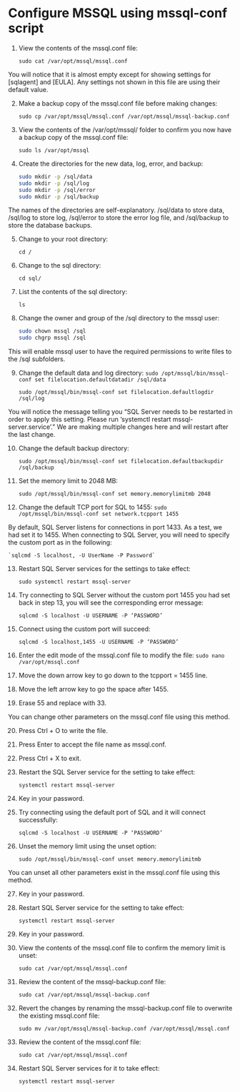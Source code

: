 # Configure MSSQL using mssql-conf script 

1. View the contents of the mssql.conf file:

    `sudo cat /var/opt/mssql/mssql.conf`

You will notice that it is almost empty except for showing settings for [sqlagent] and [EULA]. Any settings not shown in this file are using their default value.

2. Make a backup copy of the mssql.conf file before making changes:

    `sudo cp /var/opt/mssql/mssql.conf /var/opt/mssql/mssql-backup.conf`

3. View the contents of the /var/opt/mssql/ folder to confirm you now have a backup copy of the mssql.conf file:

    `sudo ls /var/opt/mssql`

4. Create the directories for the new data, log, error, and backup:

    ```sh 
    sudo mkdir -p /sql/data
    sudo mkdir -p /sql/log
    sudo mkdir -p /sql/error
    sudo mkdir -p /sql/backup
    ```

The names of the directories are self-explanatory. /sql/data to store data, /sql/log to store log, /sql/error to store the error log file, and /sql/backup to store the database backups.

5. Change to your root directory:

    `cd /`

6. Change to the sql directory:

    `cd sql/`

7. List the contents of the sql directory:

    `ls`

8. Change the owner and group of the /sql directory to the mssql user:

    ```sh 
    sudo chown mssql /sql
    sudo chgrp mssql /sql
    ```
This will enable mssql user to have the required permissions to write files to the /sql subfolders.

9. Change the default data and log directory:
    `sudo /opt/mssql/bin/mssql-conf set filelocation.defaultdatadir /sql/data`

    `sudo /opt/mssql/bin/mssql-conf set filelocation.defaultlogdir /sql/log`

You will notice the message telling you “SQL Server needs to be restarted in order to apply this setting. Please run ‘systemctl restart mssql-server.service’.” We are making multiple changes here and will restart after the last change.

10. Change the default backup directory:

    `sudo /opt/mssql/bin/mssql-conf set filelocation.defaultbackupdir /sql/backup`

11. Set the memory limit to 2048 MB:

    `sudo /opt/mssql/bin/mssql-conf set memory.memorylimitmb 2048`

12. Change the default TCP port for SQL to 1455:
    `sudo /opt/mssql/bin/mssql-conf set network.tcpport 1455`

By default, SQL Server listens for connections in port 1433. As a test, we had set it to 1455. When connecting to SQL Server, you will need to specify the custom port as in the following:

    `sqlcmd -S localhost, -U UserName -P Password`

13. Restart SQL Server services for the settings to take effect:

    `sudo systemctl restart mssql-server`

14. Try connecting to SQL Server without the custom port 1455 you had set back in step 13, you will see the corresponding error message:

    `sqlcmd -S localhost -U USERNAME -P ‘PASSWORD’`

15. Connect using the custom port will succeed:

    `sqlcmd -S localhost,1455 -U USERNAME -P ‘PASSWORD’`

16. Enter the edit mode of the mssql.conf file to modify the file:
    `sudo nano /var/opt/mssql.conf`

17. Move the down arrow key to go down to the tcpport = 1455 line.

18. Move the left arrow key to go the space after 1455.

19. Erase 55 and replace with 33.

You can change other parameters on the mssql.conf file using this method.

20. Press Ctrl + O to write the file.

21. Press Enter to accept the file name as mssql.conf.

22. Press Ctrl + X to exit.

23. Restart the SQL Server service for the setting to take effect:

    `systemctl restart mssql-server`

24. Key in your password.

25. Try connecting using the default port of SQL and it will connect successfully:

    `sqlcmd -S localhost -U USERNAME -P ‘PASSWORD’`

26. Unset the memory limit using the unset option:

    `sudo /opt/mssql/bin/mssql-conf unset memory.memorylimitmb`

You can unset all other parameters exist in the mssql.conf file using this method.

27. Key in your password.

28. Restart SQL Server service for the setting to take effect:

    `systemctl restart mssql-server`

29. Key in your password.

30. View the contents of the mssql.conf file to confirm the memory limit is unset:

    `sudo cat /var/opt/mssql/mssql.conf`

31. Review the content of the mssql-backup.conf file:

    `sudo cat /var/opt/mssql/mssql-backup.conf`

32. Revert the changes by renaming the mssql-backup.conf file to overwrite the existing mssql.conf file:

    `sudo mv /var/opt/mssql/mssql-backup.conf /var/opt/mssql/mssql.conf`

33. Review the content of the mssql.conf file:

    `sudo cat /var/opt/mssql/mssql.conf`

34. Restart SQL Server services for it to take effect:

    `systemctl restart mssql-server`



























